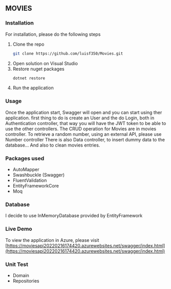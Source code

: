 ## MOVIES

### Installation
For installation, please do the following steps

1. Clone the repo
   ```sh
   git clone https://github.com/luisf350/Movies.git
   ```
2. Open solution on Visual Studio
3. Restore nuget packages
   ```sh
   dotnet restore
   ```
4. Run the application


### Usage
Once the application start, Swagger will open and you can start using ther application. first thing to do is create an User and the do Login, both in Authentication controller, that way you will have the JWT token to be able to use the other controllers.
The CRUD operation for Movies are in movies controller.
To retrieve a random number, using an external API, please use Number controller
There is also Data controller, to insert dummy data to the database... And also to clean movies entries.

### Packages used
* AutoMapper
* Swashbuckle (Swagger)
* FluentValidation
* EntityFrameworkCore
* Moq

### Database
I decide to use InMemoryDatabase provided by EntityFramework

### Live Demo
To view the application in Azure, please visit [https://moviesapi20220216174420.azurewebsites.net/swagger/index.html](https://moviesapi20220216174420.azurewebsites.net/swagger/index.html)

### Unit Test
* Domain
* Repositories

